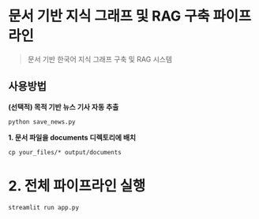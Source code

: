# 문서 기반 지식 그래프 및 RAG 구축 파이프라인

> 문서 기반 한국어 지식 그래프 구축 및 RAG 시스템

## 사용방법
**(선택적) 목적 기반 뉴스 기사 자동 추출**
```
python save_news.py
```

**1. 문서 파일을 documents 디렉토리에 배치**
```
cp your_files/* output/documents
```

# 2. 전체 파이프라인 실행
```
streamlit run app.py
```
